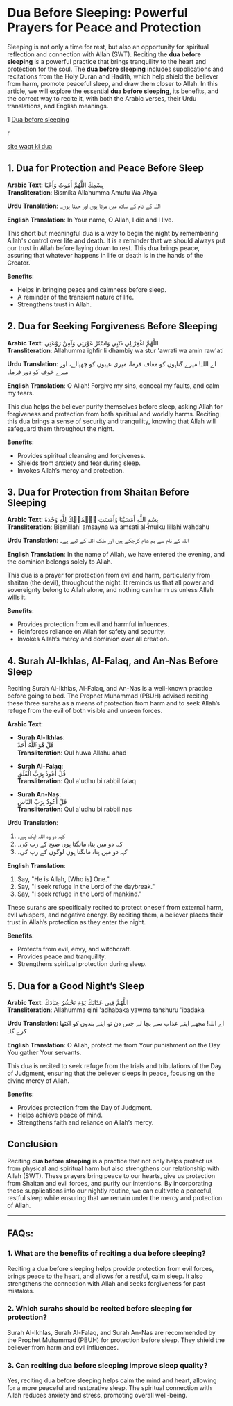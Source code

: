# Dua Before Sleeping: Powerful Prayers for Peace and Protection

Sleeping is not only a time for rest, but also an opportunity for spiritual reflection and connection with Allah (SWT). Reciting the **dua before sleeping** is a powerful practice that brings tranquility to the heart and protection for the soul. The **dua before sleeping** includes supplications and recitations from the Holy Quran and Hadith, which help shield the believer from harm, promote peaceful sleep, and draw them closer to Allah. In this article, we will explore the essential **dua before sleeping**, its benefits, and the correct way to recite it, with both the Arabic verses, their Urdu translations, and English meanings.

1 [Dua before sleeping](https://islamicdoor.com/dua-before-sleeping/)

r

[site waqt ki dua](https://surahyasin.org/sote-waqt-ki-dua/)

## 1. Dua for Protection and Peace Before Sleep

**Arabic Text**:
بِسْمِكَ اللَّهُمَّ أَمُوتُ وَأَحْيَا  
**Transliteration**: Bismika Allahumma Amutu Wa Ahya

**Urdu Translation**:
اللہ کے نام کے ساتھ میں مرتا ہوں اور جیتا ہوں۔

**English Translation**:
In Your name, O Allah, I die and I live.

This short but meaningful dua is a way to begin the night by remembering Allah's control over life and death. It is a reminder that we should always put our trust in Allah before laying down to rest. This dua brings peace, assuring that whatever happens in life or death is in the hands of the Creator.

**Benefits**:
- Helps in bringing peace and calmness before sleep.
- A reminder of the transient nature of life.
- Strengthens trust in Allah.

## 2. Dua for Seeking Forgiveness Before Sleeping

**Arabic Text**:
اللَّهُمَّ اغْفِرْ لِي ذَنْبِي وَاسْتُرْ عَوْرَتِي وَآمِنْ رَوْعَتِي  
**Transliteration**: Allahumma ighfir li dhambiy wa stur 'awrati wa amin raw'ati

**Urdu Translation**:
اے اللہ! میرے گناہوں کو معاف فرما، میری عیبوں کو چھپالے، اور میرے خوف کو دور فرما۔

**English Translation**:
O Allah! Forgive my sins, conceal my faults, and calm my fears.

This dua helps the believer purify themselves before sleep, asking Allah for forgiveness and protection from both spiritual and worldly harms. Reciting this dua brings a sense of security and tranquility, knowing that Allah will safeguard them throughout the night.

**Benefits**:
- Provides spiritual cleansing and forgiveness.
- Shields from anxiety and fear during sleep.
- Invokes Allah’s mercy and protection.

## 3. Dua for Protection from Shaitan Before Sleeping

**Arabic Text**:
بِسْمِ اللَّهِ أَمَسَيْنَا وَأَمَسَتِ ٱلۡمُلۡكُ لِلَّهِ وَحْدَهُ  
**Transliteration**: Bismillahi amsayna wa amsati al-mulku lillahi wahdahu

**Urdu Translation**:
اللہ کے نام سے ہم شام کرچکے ہیں اور ملک اللہ کے لیے ہے۔

**English Translation**:
In the name of Allah, we have entered the evening, and the dominion belongs solely to Allah.

This dua is a prayer for protection from evil and harm, particularly from shaitan (the devil), throughout the night. It reminds us that all power and sovereignty belong to Allah alone, and nothing can harm us unless Allah wills it.

**Benefits**:
- Provides protection from evil and harmful influences.
- Reinforces reliance on Allah for safety and security.
- Invokes Allah’s mercy and dominion over all creation.

## 4. Surah Al-Ikhlas, Al-Falaq, and An-Nas Before Sleep

Reciting Surah Al-Ikhlas, Al-Falaq, and An-Nas is a well-known practice before going to bed. The Prophet Muhammad (PBUH) advised reciting these three surahs as a means of protection from harm and to seek Allah’s refuge from the evil of both visible and unseen forces.

**Arabic Text**:
- **Surah Al-Ikhlas**:  
قُلْ هُوَ ٱللَّهُ أَحَدٌ  
**Transliteration**: Qul huwa Allahu ahad

- **Surah Al-Falaq**:  
قُلْ أَعُوذُ بِرَبِّ الْفَلَقِ  
**Transliteration**: Qul a'udhu bi rabbil falaq

- **Surah An-Nas**:  
قُلْ أَعُوذُ بِرَبِّ النَّاسِ  
**Transliteration**: Qul a'udhu bi rabbil nas

**Urdu Translation**:
1. کہہ دو وہ اللہ ایک ہے۔
2. کہہ دو میں پناہ مانگتا ہوں صبح کے رب کی۔
3. کہہ دو میں پناہ مانگتا ہوں لوگوں کے رب کی۔

**English Translation**:
1. Say, "He is Allah, [Who is] One."
2. Say, "I seek refuge in the Lord of the daybreak."
3. Say, "I seek refuge in the Lord of mankind."

These surahs are specifically recited to protect oneself from external harm, evil whispers, and negative energy. By reciting them, a believer places their trust in Allah’s protection as they enter the night.

**Benefits**:
- Protects from evil, envy, and witchcraft.
- Provides peace and tranquility.
- Strengthens spiritual protection during sleep.

## 5. Dua for a Good Night’s Sleep

**Arabic Text**:
اللَّهُمَّ قِنِي عَذَابَكَ يَوْمَ تَحْشُرُ عِبَادَكَ  
**Transliteration**: Allahumma qini 'adhabaka yawma tahshuru 'ibadaka

**Urdu Translation**:
اے اللہ! مجھے اپنے عذاب سے بچا لے جس دن تو اپنے بندوں کو اکٹھا کرے گا۔

**English Translation**:
O Allah, protect me from Your punishment on the Day You gather Your servants.

This dua is recited to seek refuge from the trials and tribulations of the Day of Judgment, ensuring that the believer sleeps in peace, focusing on the divine mercy of Allah.

**Benefits**:
- Provides protection from the Day of Judgment.
- Helps achieve peace of mind.
- Strengthens faith and reliance on Allah’s mercy.

## Conclusion

Reciting **dua before sleeping** is a practice that not only helps protect us from physical and spiritual harm but also strengthens our relationship with Allah (SWT). These prayers bring peace to our hearts, give us protection from Shaitan and evil forces, and purify our intentions. By incorporating these supplications into our nightly routine, we can cultivate a peaceful, restful sleep while ensuring that we remain under the mercy and protection of Allah.

---

## FAQs:

### 1. What are the benefits of reciting a dua before sleeping?

Reciting a dua before sleeping helps provide protection from evil forces, brings peace to the heart, and allows for a restful, calm sleep. It also strengthens the connection with Allah and seeks forgiveness for past mistakes.

### 2. Which surahs should be recited before sleeping for protection?

Surah Al-Ikhlas, Surah Al-Falaq, and Surah An-Nas are recommended by the Prophet Muhammad (PBUH) for protection before sleep. They shield the believer from harm and evil influences.

### 3. Can reciting dua before sleeping improve sleep quality?

Yes, reciting dua before sleeping helps calm the mind and heart, allowing for a more peaceful and restorative sleep. The spiritual connection with Allah reduces anxiety and stress, promoting overall well-being.
